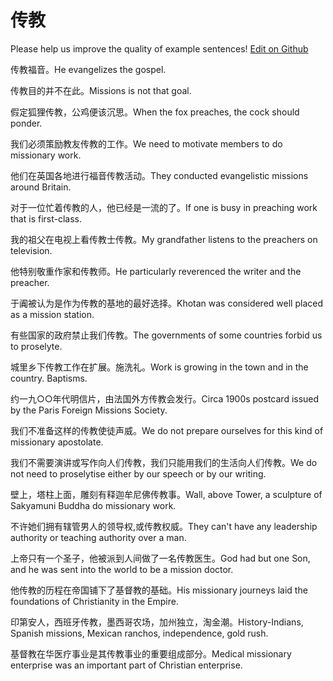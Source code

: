 # 传教

Please help us improve the quality of example sentences! [Edit on Github](https://github.com/jiyushe/jiyu-example-sentence-source/blob/main/chinese/chuanjiao.md)

<p><span class="chinese">传教福音。</span><span class="english">He evangelizes the gospel.</span></p>

<p><span class="chinese">传教目的并不在此。</span><span class="english">Missions is not that goal.</span></p>

<p><span class="chinese">假定狐狸传教，公鸡便该沉思。</span><span class="english">When the fox preaches, the cock should ponder.</span></p>

<p><span class="chinese">我们必须策励教友传教的工作。</span><span class="english">We need to motivate members to do missionary work.</span></p>

<p><span class="chinese">他们在英国各地进行福音传教活动。</span><span class="english">They conducted evangelistic missions around Britain.</span></p>

<p><span class="chinese">对于一位忙着传教的人，他已经是一流的了。</span><span class="english">If one is busy in preaching work that is first-class.</span></p>

<p><span class="chinese">我的祖父在电视上看传教士传教。</span><span class="english">My grandfather listens to the preachers on television.</span></p>

<p><span class="chinese">他特别敬重作家和传教师。</span><span class="english">He particularly reverenced the writer and the preacher.</span></p>

<p><span class="chinese">于阗被认为是作为传教的基地的最好选择。</span><span class="english">Khotan was considered well placed as a mission station.</span></p>

<p><span class="chinese">有些国家的政府禁止我们传教。</span><span class="english">The governments of some countries forbid us to proselyte.</span></p>

<p><span class="chinese">城里乡下传教工作在扩展。施洗礼。</span><span class="english">Work is growing in the town and in the country. Baptisms.</span></p>

<p><span class="chinese">约一九○○年代明信片，由法国外方传教会发行。</span><span class="english">Circa 1900s postcard issued by the Paris Foreign Missions Society.</span></p>

<p><span class="chinese">我们不准备这样的传教使徒声威。</span><span class="english">We do not prepare ourselves for this kind of missionary apostolate.</span></p>

<p><span class="chinese">我们不需要演讲或写作向人们传教，我们只能用我们的生活向人们传教。</span><span class="english">We do not need to proselytise either by our speech or by our writing.</span></p>

<p><span class="chinese">壁上，塔柱上面，雕刻有释迦牟尼佛传教事。</span><span class="english">Wall, above Tower, a sculpture of Sakyamuni Buddha do missionary work.</span></p>

<p><span class="chinese">不许她们拥有辖管男人的领导权,或传教权威。</span><span class="english">They can't have any leadership authority or teaching authority over a man.</span></p>

<p><span class="chinese">上帝只有一个圣子，他被派到人间做了一名传教医生。</span><span class="english">God had but one Son, and he was sent into the world to be a mission doctor.</span></p>

<p><span class="chinese">他传教的历程在帝国铺下了基督教的基础。</span><span class="english">His missionary journeys laid the foundations of Christianity in the Empire.</span></p>

<p><span class="chinese">印第安人，西班牙传教，墨西哥农场，加州独立，淘金潮。</span><span class="english">History-Indians, Spanish missions, Mexican ranchos, independence, gold rush.</span></p>

<p><span class="chinese">基督教在华医疗事业是其传教事业的重要组成部分。</span><span class="english">Medical missionary enterprise was an important part of Christian enterprise.</span></p>

